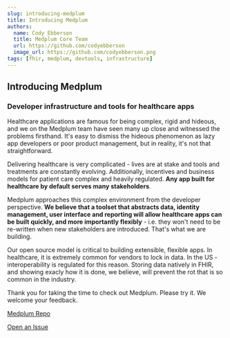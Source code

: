```yaml
---
slug: introducing-medplum
title: Introducing Medplum
authors:
  name: Cody Ebberson
  title: Medplum Core Team
  url: https://github.com/codyebberson
  image_url: https://github.com/codyebberson.png
tags: [fhir, medplum, devtools, infrastructure]
---
```


## Introducing Medplum

### Developer infrastructure and tools for healthcare apps

Healthcare applications are famous for being complex, rigid and hideous, and we on the Medplum team have seen many up close and witnessed the problems firsthand. It's easy to dismiss the hideous phenomenon as lazy app developers or poor product management, but in reality, it's not that straightforward.

Delivering healthcare is very complicated - lives are at stake and tools and treatments are constantly evolving. Additionally, incentives and business models for patient care complex and heavily regulated. **Any app built for healthcare by default serves many stakeholders**.

Medplum approaches this complex environment from the developer perspective. **We believe that a toolset that abstracts data, identity management, user interface and reporting will allow healthcare apps can be built quickly, and more importantly flexibly** - i.e. they won't need to be re-written when new stakeholders are introduced. That's what we are building.

Our open source model is critical to building extensible, flexible apps. In healthcare, it is extremely common for vendors to lock in data. In the US - interoperability is regulated for this reason. Storing data natively in FHIR, and showing exacly how it is done, we believe, will prevent the rot that is so common in the industry.

Thank you for taking the time to check out Medplum. Please try it. We welcome your feedback.

[Medplum Repo](https://github.com/medplum/medplum)

[Open an Issue](https://github.com/medplum/medplum/issues)
